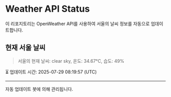 
# Weather API Status

이 리포지토리는 OpenWeather API를 사용하여 서울의 날씨 정보를 자동으로 업데이트합니다.

## 현재 서울 날씨
> 서울의 현재 날씨: clear sky, 온도: 34.67°C, 습도: 49%

⏳ 업데이트 시간: 2025-07-29 08:19:57 (UTC)

---
자동 업데이트 봇에 의해 관리됩니다.
